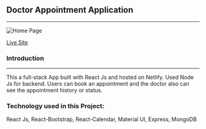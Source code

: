 ## Doctor Appointment Application
---
![Home Page](https://ibb.co/S04d5fv)

[Live Site](https://vigilant-pasteur-d7f004.netlify.app/)

### Introduction
---
 This a full-stack App built with React Js and hosted on Netlify. Used Node Js for backend. Users can book an appointment and the doctor also can see the appointment history or status.

### Technology used in this Project: 
 React Js, React-Bootstrap, React-Calendar, Material UI, Express, MongoDB 